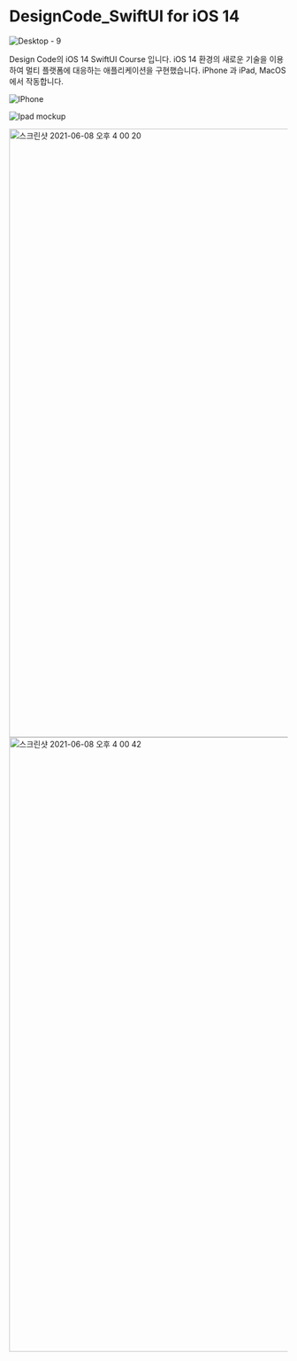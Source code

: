 # DesignCode_SwiftUI for iOS 14
![Desktop - 9](https://user-images.githubusercontent.com/61834038/121177467-63ce9800-c898-11eb-8f18-b50fb3debb56.png)

Design Code의 iOS 14 SwiftUI Course 입니다. 
iOS 14 환경의 새로운 기술을 이용하여 멀티 플랫폼에 대응하는 애플리케이션을 구현했습니다.
iPhone 과 iPad, MacOS에서 작동합니다.

![IPhone](https://user-images.githubusercontent.com/61834038/121177499-6af5a600-c898-11eb-948f-afd7b9d9f0fc.png)

![Ipad mockup](https://user-images.githubusercontent.com/61834038/121177517-72b54a80-c898-11eb-8954-b7a6df0a7240.png)

<img width="1098" alt="스크린샷 2021-06-08 오후 4 00 20" src="https://user-images.githubusercontent.com/61834038/121177533-78ab2b80-c898-11eb-8f95-7c42d3dc487e.png">

<img width="1109" alt="스크린샷 2021-06-08 오후 4 00 42" src="https://user-images.githubusercontent.com/61834038/121177558-82cd2a00-c898-11eb-9efb-2b4b1ee16f57.png">

